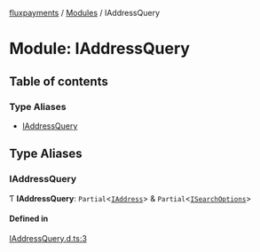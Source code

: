 [fluxpayments](../README.md) / [Modules](../modules.md) / IAddressQuery

# Module: IAddressQuery

## Table of contents

### Type Aliases

- [IAddressQuery](IAddressQuery.md#iaddressquery)

## Type Aliases

### IAddressQuery

Ƭ **IAddressQuery**: `Partial`\<[`IAddress`](../interfaces/IAddress.IAddress.md)\> & `Partial`\<[`ISearchOptions`](../interfaces/ISearchOptions.ISearchOptions.md)\>

#### Defined in

[IAddressQuery.d.ts:3](https://github.com/fluxpayments1/fluxpayments_api_ts/blob/987ae5d3b6ff69a53873e089a0a920a607fae793/src/types/flux_types/IAddressQuery.d.ts#L3)
